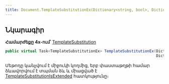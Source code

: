 ```yaml
---
title: Document.TemplateSubstitutionEx(Dictionary<string, bool>, Dictionary<string, object>) մեթոդ
---
```


## Նկարագիր

**Համարժեքը 4x-ում՝** [TemplateSubstitution](https://armsoft.github.io/as4x-docs/HTM/ProgrGuide/ScriptProcs/TemplateSubstitution.html)

```c#
public virtual Task<TemplateSubstitutionEx> TemplateSubstitutionEx(Dictionary<string, bool> mode, 
                                                                   Dictionary<string, object> parameters = null)
```

Մեթոդը կանչվում է միջուկի կողմից, երբ փաստաթղթի համար ձևավորվում է տպման ձև և միացված է [TemplateSubstitutionIsExtended](TemplateSubstitutionIsExtended.md) հատկությունը։

